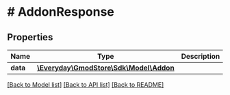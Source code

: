 # # AddonResponse

## Properties

Name | Type | Description | Notes
------------ | ------------- | ------------- | -------------
**data** | [**\Everyday\GmodStore\Sdk\Model\Addon**](Addon.md) |  | [optional] 

[[Back to Model list]](../../README.md#documentation-for-models) [[Back to API list]](../../README.md#documentation-for-api-endpoints) [[Back to README]](../../README.md)


